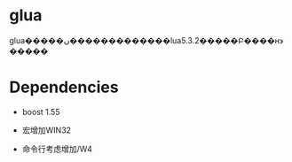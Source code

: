 glua
=====

glua�����ں�������������lua5.3.2�����Բ����н϶�����


# Dependencies

* boost 1.55

* 宏增加WIN32

* 命令行考虑增加/W4